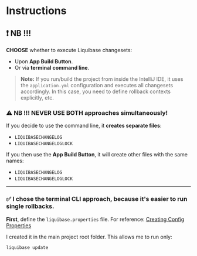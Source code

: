 # Instructions

## :exclamation: NB !!!

**CHOOSE** whether to execute Liquibase changesets:
  - Upon **App Build Button**.
  - Or via **terminal command line**.

> **Note:** If you run/build the project from inside the IntelliJ IDE, it uses the `application.yml` configuration and executes all changesets accordingly. In this case, you need to define rollback contexts explicitly, etc.

### :warning: NB !!! NEVER USE BOTH approaches simultaneously!
If you decide to use the command line, it **creates separate files**:
  - `LIQUIBASECHANGELOG`
  - `LIQUIBASECHANGELOGLOCK`

If you then use the **App Build Button**, it will create other files with the same names:
  - `LIQUIBASECHANGELOG`
  - `LIQUIBASECHANGELOGLOCK`

---

### :white_check_mark: I chose the **terminal CLI** approach, because it's easier to run single rollbacks.

**First**, define the `liquibase.properties` file. 
For reference: [Creating Config Properties](https://docs.liquibase.com/concepts/connections/creating-config-properties.html)

I created it in the main project root folder. This allows me to run only:
```bash
liquibase update

